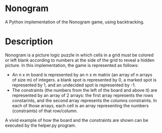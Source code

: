 # Nonogram
A Python implementation of the Nonogram game, using backtracking.

# Description
Nonogram is a picture logic puzzle in which cells in a grid must be colored or left blank according to numbers at the side of the grid to reveal a hidden picture.
In this implementation, the game is represented as follows:
* An n x m board is represented by an n x m matrix (an array of n arrays of size m) of integers.
  a blank spot is represented by 0, a marked spot is represented by 1, and an undecided spot is represented by -1.
* The constraints (the numbers from the left of the board and above it) are represented by an array of 2 arrays: the first array represents the rows constarints, 
  and the second array represents the columns constraints. In each of those arrays, each cell is an array representing the numbers (constraints) of that row/column.
  
A vivid example of how the board and the constraints are shown can be executed by the helper.py program.

